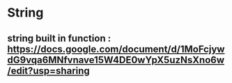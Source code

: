 # String

## string built in function : https://docs.google.com/document/d/1MoFcjywdG9vqa6MNfvnave15W4DE0wYpX5uzNsXno6w/edit?usp=sharing
